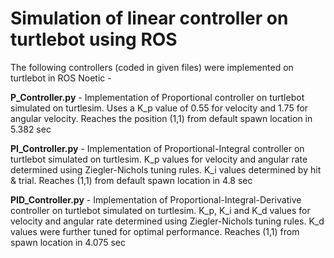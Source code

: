 # Simulation of linear controller on turtlebot using ROS

The following controllers (coded in given files) were implemented on turtlebot in ROS Noetic - 

**P_Controller.py** - Implementation of Proportional controller on turtlebot simulated on turtlesim. Uses a K_p value of 0.55 for velocity and 1.75 for angular velocity. Reaches the position (1,1) from default spawn location in 5.382 sec

**PI_Controller.py** - Implementation of Proportional-Integral controller on turtlebot simulated on turtlesim. K_p values for velocity and angular rate determined using Ziegler-Nichols tuning rules. K_i values determined by hit & trial. Reaches (1,1) from default spawn location in 4.8 sec

**PID_Controller.py** - Implementation of Proportional-Integral-Derivative controller on turtlebot simulated on turtlesim. K_p, K_i and K_d values for velocity and angular rate determined using Ziegler-Nichols tuning rules. K_d values were further tuned for optimal performance. Reaches (1,1) from spawn location in 4.075 sec
